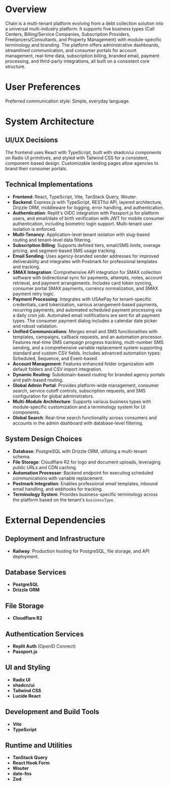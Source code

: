 # Overview

Chain is a multi-tenant platform evolving from a debt collection solution into a universal multi-industry platform. It supports five business types (Call Centers, Billing/Service Companies, Subscription Providers, Freelancers/Consultants, and Property Management) with module-specific terminology and branding. The platform offers administrative dashboards, streamlined communication, and consumer portals for account management, real-time data, subscription billing, branded email, payment processing, and third-party integrations, all built on a consistent core structure.

# User Preferences

Preferred communication style: Simple, everyday language.

# System Architecture

## UI/UX Decisions
The frontend uses React with TypeScript, built with shadcn/ui components on Radix UI primitives, and styled with Tailwind CSS for a consistent, component-based design. Customizable landing pages allow agencies to brand their consumer portals.

## Technical Implementations
- **Frontend**: React, TypeScript, Vite, TanStack Query, Wouter.
- **Backend**: Express.js with TypeScript, RESTful API, layered architecture, Drizzle ORM, middleware for logging, error handling, and authentication.
- **Authentication**: Replit's OIDC integration with Passport.js for platform users, and email/date of birth verification with JWT for mobile consumer authentication, including biometric login support. Multi-tenant user isolation is enforced.
- **Multi-Tenancy**: Application-level tenant isolation with slug-based routing and tenant-level data filtering.
- **Subscription Billing**: Supports defined tiers, email/SMS limits, overage pricing, and segment-based SMS usage tracking.
- **Email Sending**: Uses agency-branded sender addresses for improved deliverability and integrates with Postmark for professional templates and tracking.
- **SMAX Integration**: Comprehensive API integration for SMAX collection software with bidirectional sync for payments, attempts, notes, account retrieval, and payment arrangements. Includes card token syncing, consumer portal SMAX payments, currency normalization, and SMAX payment retry logic.
- **Payment Processing**: Integrates with USAePay for tenant-specific credentials, card tokenization, various arrangement-based payments, recurring payments, and automated scheduled payment processing via a daily cron job. Automated email notifications are sent for all payment types. The consumer payment dialog includes a calendar date picker and robust validation.
- **Unified Communications**: Merges email and SMS functionalities with templates, campaigns, callback requests, and an automation processor. Features real-time SMS campaign progress tracking, multi-number SMS sending, and a comprehensive variable replacement system supporting standard and custom CSV fields. Includes advanced automation types: Scheduled, Sequence, and Event-based.
- **Account Management**: Features enhanced folder organization with default folders and CSV import integration.
- **Dynamic Routing**: Subdomain-based routing for branded agency portals and path-based routing.
- **Global Admin Portal**: Provides platform-wide management, consumer search, service cutoff controls, subscription requests, and SMS configuration for global administrators.
- **Multi-Module Architecture**: Supports various business types with module-specific customization and a terminology system for UI components.
- **Global Search**: Real-time search functionality across consumers and accounts in the admin dashboard with database-level filtering.

## System Design Choices
- **Database**: PostgreSQL with Drizzle ORM, utilizing a multi-tenant schema.
- **File Storage**: Cloudflare R2 for logo and document uploads, leveraging public URLs and CDN caching.
- **Automation Processor**: Backend endpoint for executing scheduled communications with variable replacement.
- **Postmark Integration**: Enables professional email templates, inbound email handling, and webhooks for tracking.
- **Terminology System**: Provides business-specific terminology across the platform based on the tenant's `businessType`.

# External Dependencies

## Deployment and Infrastructure
- **Railway**: Production hosting for PostgreSQL, file storage, and API deployment.

## Database Services
- **PostgreSQL**
- **Drizzle ORM**

## File Storage
- **Cloudflare R2**

## Authentication Services
- **Replit Auth** (OpenID Connect)
- **Passport.js**

## UI and Styling
- **Radix UI**
- **shadcn/ui**
- **Tailwind CSS**
- **Lucide React**

## Development and Build Tools
- **Vite**
- **TypeScript**

## Runtime and Utilities
- **TanStack Query**
- **React Hook Form**
- **Wouter**
- **date-fns**
- **Zod**